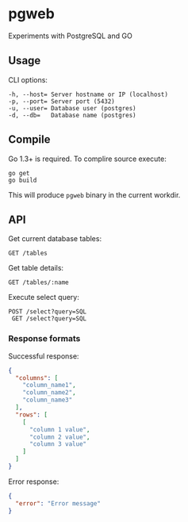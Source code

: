 # pgweb

Experiments with PostgreSQL and GO

## Usage

CLI options:

```
-h, --host= Server hostname or IP (localhost)
-p, --port= Server port (5432)
-u, --user= Database user (postgres)
-d, --db=   Database name (postgres)
```

## Compile

Go 1.3+ is required. To complire source execute:

```
go get
go build
```

This will produce `pgweb` binary in the current workdir.

## API

Get current database tables:

```
GET /tables
```

Get table details:

```
GET /tables/:name
```

Execute select query:

```
POST /select?query=SQL
 GET /select?query=SQL
```

### Response formats

Successful response:

```json
{
  "columns": [
    "column_name1",
    "column_name2",
    "column_name3"
  ],
  "rows": [
    [
      "column 1 value",
      "column 2 value",
      "column 3 value" 
    ]
  ]
}
```

Error response:

```json
{
  "error": "Error message"
}
```
